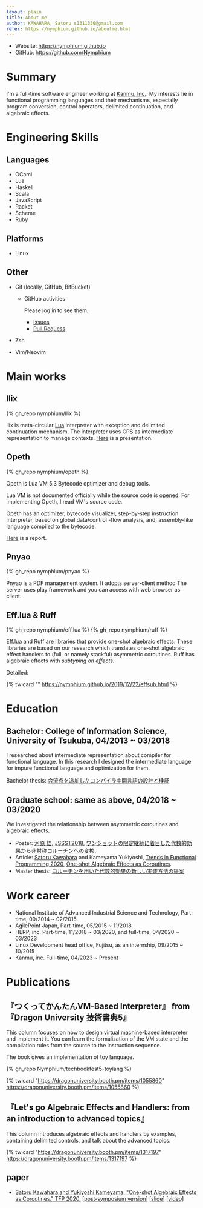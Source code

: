 ```yaml
---
layout: plain
title: About me
author: KAWAHARA, Satoru s1311350@gmail.com
refer: https://nymphium.github.io/aboutme.html
---
```


- Website: <https://nymphium.github.io>
- GitHub: <https://github.com/Nymphium>

# Summary
I'm a full-time software engineer working at [Kanmu, Inc.](https://kanmu.co.jp).
My interests lie in functional programming languages and their mechanisms, especially program conversion, control operators, delimited continuation, and algebraic effects.


# Engineering Skills
## Languages
- OCaml
- Lua
- Haskell
- Scala
- JavaScript
- Racket
- Scheme
- Ruby

## Platforms
- Linux

## Other
- Git (locally, GitHub, BitBucket)

    + GitHub activities

        Please log in to see them.

        * [Issues](https://github.com/issues?utf8=%E2%9C%93&q=is%3Aissue+author%3ANymphium+archived%3Afalse+)
        * [Pull Requess](https://github.com/pulls?utf8=%E2%9C%93&q=is%3Apr+author%3ANymphium+archived%3Afalse+)
- Zsh
- Vim/Neovim

# Main works
## llix
{% gh_repo nymphium/llix %}

llix is meta-circular [Lua](https://lua.org) interpreter with exception and delimited continuation mechanism.
The interpreter uses CPS as intermediate representation to manage contexts.
[Here](https://nymphium.github.io/pdf/information_special_seminar.html) is a presentation.

## Opeth
{% gh_repo nymphium/opeth %}

Opeth is Lua VM 5.3 Bytecode optimizer and debug tools.

Lua VM is not documented officially while the source code is [opened](https://github.com/lua/lua).
For implementing Opeth, I read VM's source code.

Opeth has an optimizer, bytecode visualizer, step-by-step instruction interpreter, based on global data/control -flow analysis, and, assembly-like language compiled to the bytecode.

[Here](https://nymphium.github.io/pdf/opeth_report.pdf) is a report.

## Pnyao
{% gh_repo nymphium/pnyao %}

Pnyao is a PDF management system.
It adopts server-client method 
The server uses play framework and you can access with web browser as client.

## Eff.lua & Ruff
{% gh_repo nymphium/eff.lua %}
{% gh_repo nymphium/ruff %}

Eff.lua and Ruff are libraries that provide one-shot algebraic effects.
These libraries are based on our research which translates one-shot algebraic effect handlers to (full, or namely stackful) asymmetric coroutines.
Ruff has algebraic effects with *subtyping on effects*.

Detailed:

{% twicard "" https://nymphium.github.io/2019/12/22/effsub.html %}

# Education
## Bachelor: College of Information Science, University of Tsukuba, 04/2013 ~ 03/2018 
I researched about intermediate representation about compiler for functional language.
In this research I designed the intermediate language for impure functional language and optimization for them.

Bachelor thesis: [合流点を追加したコンパイラ中間言語の設計と検証](http://logic.cs.tsukuba.ac.jp/~sat/pdf/bachelor_thesis.pdf)

## Graduate school: same as above, 04/2018 ~ 03/2020
We investigated the relationship between asymmetric coroutines and algebraic effects.

- Poster: <u>河原 悟</u>, [JSSST2018](https://jssst2018.wordpress.com/), [ワンショットの限定継続に着目した代数的効果から非対称コルーチンへの変換](http://logic.cs.tsukuba.ac.jp/~sat/pdf/jssst2018.pdf).
- Article: <u>Satoru Kawahara</u> and Kameyama Yukiyoshi, [Trends in Functional Programming 2020](http://www.cse.chalmers.se/~rjmh/tfp/), [One-shot Algebraic Effects as Coroutines](http://logic.cs.tsukuba.ac.jp/~sat/pdf/tfp2020.pdf).
- Master thesis: [コルーチンを用いた代数的効果の新しい実装方法の提案](http://logic.cs.tsukuba.ac.jp/~sat/pdf/master_thesis.pdf)

# Work career
- National Institute of Advanced Industrial Science and Technology, Part-time, 09/2014 ~ 02/2015.
- AgilePoint Japan, Part-time, 05/2015 ~ 11/2018.
- HERP, inc. Part-time, 11/2018 ~ 03/2020, and full-time, 04/2020 ~ 03/2023
- Linux Development head office, Fujitsu, as an internship, 09/2015 ~ 10/2015
- Kanmu, inc. Full-time, 04/2023 ~ Present

# Publications
## 『つくってかんたんVM-Based Interpreter』 from 『Dragon University 技術書典5』
This column focuses on how to design virtual machine-based interpreter and implement it.
You can learn the formalization of the VM state and the compilation rules from the source to the instruction sequence.

The book gives an implementation of toy language.

{% gh_repo Nymphium/techbookfest5-toylang %}

{% twicard "https://dragonuniversity.booth.pm/items/1055860" https://dragonuniversity.booth.pm/items/1055860 %}

## 『Let's go Algebraic Effects and Handlers: from an introduction to advanced topics』
This column introduces algebraic effects and handlers by examples, containing delimited controls, and talk about the advanced topics.

{% twicard "https://dragonuniversity.booth.pm/items/1317197" https://dragonuniversity.booth.pm/items/1317197 %}


## paper
- [<u>Satoru Kawahara</u> and Yukiyoshi Kameyama, "One-shot Algebraic Effects as Coroutines," TFP 2020.](https://link.springer.com/chapter/10.1007/978-3-030-57761-2_8) [[post-symposium version]](http://logic.cs.tsukuba.ac.jp/~sat/pdf/tfp2020-postsymposium.pdf) [[slide]](http://logic.cs.tsukuba.ac.jp/~sat/pdf/tfp2020-slide.pdf) [[video]](https://www.youtube.com/watch?v=JQwc1OBOt5k)
